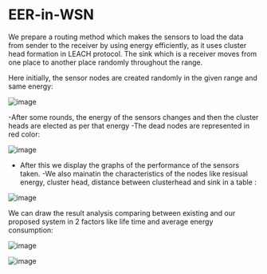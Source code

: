 # EER-in-WSN
We prepare a routing method which makes the sensors to load the data from sender to the receiver by using energy efficiently, as it uses cluster head formation in LEACH protocol. The sink which is a receiver moves from one place to another place randomly throughout the range.

Here initially, the sensor nodes are created randomly in the given range and same energy:

![image](https://user-images.githubusercontent.com/103934416/230460263-f7e4e4a3-c082-4059-a8aa-67917877fa0d.png)

-After some rounds, the energy of the sensors changes and then the cluster heads are elected as per that energy
-The dead nodes are represented in red color:

![image](https://user-images.githubusercontent.com/103934416/230461022-680e30fe-1ee9-461a-a59e-a339f6aa0c23.png)

- After this we display the graphs of the performance of the sensors taken.
-We also mainatin the characteristics of the nodes like resisual energy, cluster head, distance between clusterhead and sink in a table :

![image](https://user-images.githubusercontent.com/103934416/230461352-3a322932-0a25-4bf0-a88a-084450c354d7.png)

We can draw the result analysis comparing between existing and our proposed system in 2 factors like life time and average energy consumption:

![image](https://user-images.githubusercontent.com/103934416/230461769-c5acc67f-0587-439d-b5e9-5fcead10f639.png)

![image](https://user-images.githubusercontent.com/103934416/230461850-2feb0265-2cb9-4e07-a955-193c9dcd4cab.png)

